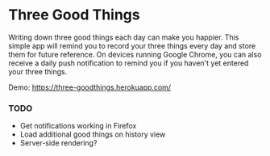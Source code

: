 # Three Good Things

Writing down three good things each day can make you happier.
This simple app will remind you to record your three things every
day and store them for future reference. On devices running
Google Chrome, you can also receive a daily push notification
to remind you if you haven't yet entered your three things.


Demo: https://three-goodthings.herokuapp.com/


### TODO

* Get notifications working in Firefox
* Load additional good things on history view
* Server-side rendering?


